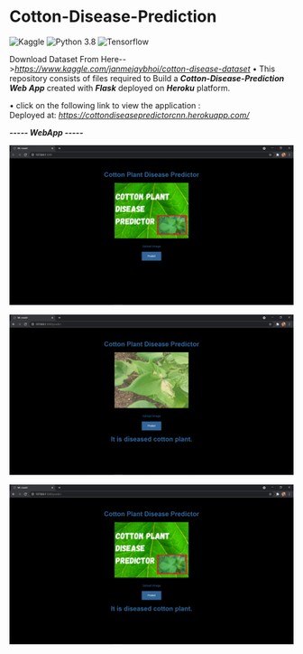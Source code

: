 # Cotton-Disease-Prediction

![Kaggle](https://img.shields.io/badge/Dataset-Kaggle-blue.svg) ![Python 3.8](https://upload.wikimedia.org/wikipedia/commons/a/a5/Blue_Python_3.8_Shield_Badge.svg) ![Tensorflow](https://upload.wikimedia.org/wikipedia/commons/2/2d/Tensorflow_logo.svg)

Download Dataset From Here-->_https://www.kaggle.com/janmejaybhoi/cotton-disease-dataset_
• This repository consists of files required to Build a ___Cotton-Disease-Prediction Web App___ created with ___Flask___ deployed on ___Heroku___ platform.

• click on the following link to view the application :<br />
Deployed at: _https://cottondiseasepredictorcnn.herokuapp.com/_



_**----- WebApp -----**_<br />


![WebApp](Screenshot1.png)

![WebApp](Screenshot2.png)

![WebApp](Screenshot3.png)
